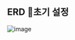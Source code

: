 ## ERD 초기 설정

![image](https://github.com/K-J-HYEON/hhplus-tdd-lecture/assets/77037051/add9c237-c22a-452b-a284-795acdd736ac)
